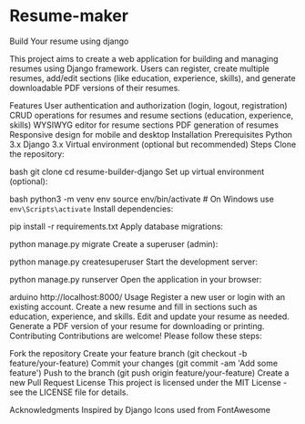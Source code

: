 # Resume-maker
Build Your resume using django

This project aims to create a web application for building and managing resumes using Django framework. Users can register, create multiple resumes, add/edit sections (like education, experience, skills), and generate downloadable PDF versions of their resumes.

Features
User authentication and authorization (login, logout, registration)
CRUD operations for resumes and resume sections (education, experience, skills)
WYSIWYG editor for resume sections
PDF generation of resumes
Responsive design for mobile and desktop
Installation
Prerequisites
Python 3.x
Django 3.x
Virtual environment (optional but recommended)
Steps
Clone the repository:

bash
git clone <repository-url>
cd resume-builder-django
Set up virtual environment (optional):

bash
python3 -m venv env
source env/bin/activate  # On Windows use `env\Scripts\activate`
Install dependencies:

pip install -r requirements.txt
Apply database migrations:

python manage.py migrate
Create a superuser (admin):

python manage.py createsuperuser
Start the development server:

python manage.py runserver
Open the application in your browser:

arduino
http://localhost:8000/
Usage
Register a new user or login with an existing account.
Create a new resume and fill in sections such as education, experience, and skills.
Edit and update your resume as needed.
Generate a PDF version of your resume for downloading or printing.
Contributing
Contributions are welcome! Please follow these steps:

Fork the repository
Create your feature branch (git checkout -b feature/your-feature)
Commit your changes (git commit -am 'Add some feature')
Push to the branch (git push origin feature/your-feature)
Create a new Pull Request
License
This project is licensed under the MIT License - see the LICENSE file for details.

Acknowledgments
Inspired by Django
Icons used from FontAwesome
